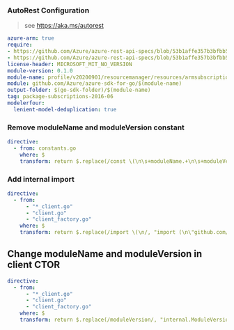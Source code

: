 ### AutoRest Configuration

> see https://aka.ms/autorest

``` yaml
azure-arm: true
require:
- https://github.com/Azure/azure-rest-api-specs/blob/53b1affe357b3bfbb53721d0a2002382a046d3b0/specification/resources/resource-manager/readme.md
- https://github.com/Azure/azure-rest-api-specs/blob/53b1affe357b3bfbb53721d0a2002382a046d3b0/specification/resources/resource-manager/readme.go.md
license-header: MICROSOFT_MIT_NO_VERSION
module-version: 0.1.0
module-name: profile/v20200901/resourcemanager/resources/armsubscriptions
module: github.com/Azure/azure-sdk-for-go/$(module-name)
output-folder: $(go-sdk-folder)/$(module-name)
tag: package-subscriptions-2016-06
modelerfour:
  lenient-model-deduplication: true
```

### Remove moduleName and moduleVersion constant

```yaml
directive:
  - from: constants.go
    where: $
    transform: return $.replace(/const \(\n\s+moduleName.+\n\s+moduleVersion.+\n\)\n/, "");
```

### Add internal import

```yaml
directive:
  - from:
      - "*_client.go"
      - "client.go"
      - "client_factory.go"
    where: $
    transform: return $.replace(/import \(\n/, "import (\n\"github.com/Azure/azure-sdk-for-go/profile/v20200901/internal\"\n");
```

## Change moduleName and moduleVersion in client CTOR

```yaml
directive:
  - from:
      - "*_client.go"
      - "client.go"
      - "client_factory.go"
    where: $
    transform: return $.replace(/moduleVersion/, "internal.ModuleVersion").replace(/moduleName/, "internal.ModuleName");
```